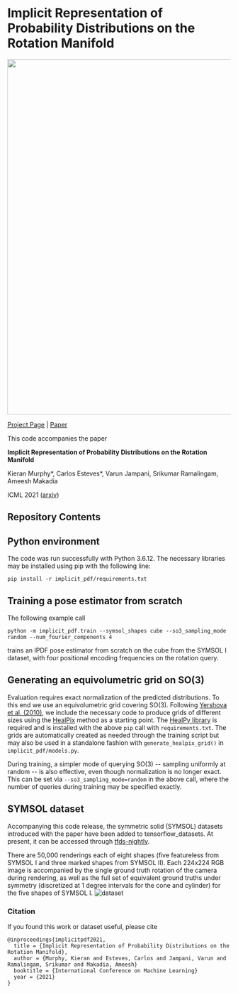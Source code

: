 # Implicit Representation of Probability Distributions on the Rotation Manifold

<img src="https://implicit-pdf.github.io/ipdf_files/cube.gif" width="800"/>

[Project Page](https://implicit-pdf.github.io/) |
[Paper](arxiv.org)

This code accompanies the paper

**Implicit Representation of Probability Distributions on the Rotation Manifold**

Kieran Murphy*, Carlos Esteves*, Varun Jampani, Srikumar Ramalingam, Ameesh Makadia

ICML 2021 ([arxiv]())


## Repository Contents

## Python environment
The code was run successfully with Python 3.6.12.  The necessary libraries may
be installed using pip with the following line:

`pip install -r implicit_pdf/requirements.txt`

## Training a pose estimator from scratch

The following example call

`python -m implicit_pdf.train --symsol_shapes cube --so3_sampling_mode random --num_fourier_components 4`

trains an IPDF pose estimator from scratch on the cube from the SYMSOL I dataset, with four positional encoding frequencies on the rotation query.

## Generating an equivolumetric grid on SO(3)

Evaluation requires exact normalization of the predicted distributions.
To this end we use an equivolumetric grid covering SO(3).
Following [Yershova et al. (2010)](http://lavalle.pl/papers/YerLavMit08.pdf), we include the necessary code to produce grids of different sizes using the [HealPix](https://healpix.jpl.nasa.gov/) method as a starting point.
The [HealPy library](https://healpy.readthedocs.io/en/latest/) is required and is installed with the above `pip` call with `requirements.txt`.
The grids are automatically created as needed through the training script but may also be used in a standalone fashion with `generate_healpix_grid()` in `implicit_pdf/models.py`.

During training, a simpler mode of querying SO(3) -- sampling uniformly at random -- is also effective, even though normalization is no longer exact.
This can be set via `--so3_sampling_mode=random` in the above call, where the number of queries during training may be specified exactly.

## SYMSOL dataset
Accompanying this code release, the symmetric solid (SYMSOL) datasets introduced with the paper have been added to tensorflow_datasets.
At present, it can be accessed through [tfds-nightly](https://www.tensorflow.org/datasets/catalog/symmetric_solids).

There are 50,000 renderings each of eight shapes (five featureless from SYMSOL I and three marked shapes from SYMSOL II).
Each 224x224 RGB image is accompanied by the single ground truth rotation of the camera
during rendering, as well as the full set of equivalent ground truths under symmetry (discretized at 1 degree intervals for the cone and cylinder) for the five shapes of SYMSOL I.
![dataset](https://implicit-pdf.github.io/ipdf_files/symsol_dataset.gif)

### Citation

If you found this work or dataset useful, please cite

```
@inproceedings{implicitpdf2021,
  title = {Implicit Representation of Probability Distributions on the Rotation Manifold},
  author = {Murphy, Kieran and Esteves, Carlos and Jampani, Varun and Ramalingam, Srikumar and Makadia, Ameesh}
  booktitle = {International Conference on Machine Learning}
  year = {2021}
}
```
